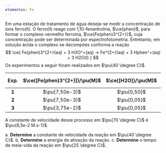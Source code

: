 ```yaml
---
elementos: Fe
---
```


Em uma estação de tratamento de água deseja-se medir a concentração de íons ferro(II). O ferro(II) reage com 1,10-fenantrolina, $\ce{phen}$, para formar o complexo vermelho ferroína, $\ce{Fe(phen)3^{2+}}$, cuja concentração pode ser determinada por espectrofotometria. Entretanto, em solução ácida o complexo se decompões conforma a reação
$$
    \ce{ Fe(phen)3^{2+}(aq) + 3 H3O^+(aq) -> Fe^{2+}(aq) + 3 Hphen^+(aq) + 3 H2O(l) }
$$
Os experimentos a seguir foram realizados em $\pu{40 \degree C}$.

| **Exp.** | $\ce{[Fe(phen)3^{2+}]}/\pu{M}$ | $\ce{[H2O]}/\pu{M}$ | $v_0/{\pu{mM.s-1}}$ |
| :------: | :----------------------------: | :-----------------: | :-----------------: |
|  **1**   |         $\pu{7,50e-3}$         |     $\pu{0,50}$     |    $\pu{9,0e-6}$    |
|  **2**   |         $\pu{7,50e-3}$         |     $\pu{0,05}$     |    $\pu{9,0e-6}$    |
|  **3**   |         $\pu{3,75e-2}$         |     $\pu{0,05}$     |    $\pu{4,5e-5}$    |

A constante de velocidade desse processo em $\pu{70 \degree C}$ é $\pu{8,5e-2 M.s-1}$.


a. **Determine** a constante de velocidade da reação em $\pu{40 \degree C}$.
b. **Determine** a energia de ativação da reação.
c. **Determine** o tempo de meia-vida da reação em $\pu{25 \degree C}$.
